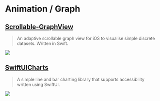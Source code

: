 Animation / Graph
==

[Scrollable-GraphView](https://github.com/philackm/Scrollable-GraphView)
--
> An adaptive scrollable graph view for iOS to visualise simple discrete datasets. Written in Swift.

![](https://github.com/philackm/Scrollable-GraphView/raw/master/readme_images/init_anim_high_fps.gif)

## [SwiftUICharts](https://github.com/mecid/SwiftUICharts)
> A simple line and bar charting library that supports accessibility written using SwiftUI.

![](https://github.com/mecid/SwiftUICharts/raw/main/screenshots.png)
